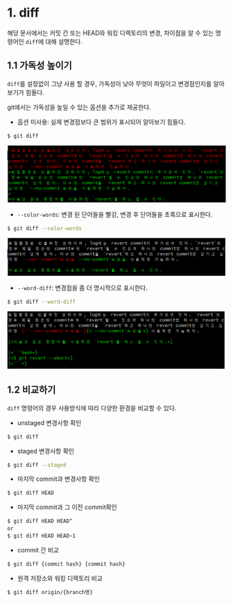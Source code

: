 # 1. diff

해당 문서에서는 커밋 간 또는 HEAD와 워킹 디렉토리의 변경, 차이점을 알 수 있는 명령어인 `diff`에 대해 설명한다.



## 1.1 가독성 높이기

`diff`를 설정없이 그냥 사용 할 경우, 가독성이 낮아 무엇이 파일이고 변경점인지를 알아보기가 힘들다.

git에서는 가독성을 높일 수 있는 옵션을 추가로 제공한다.



- 옵션 미사용: 실제 변경점보다 큰 범위가 표시되어 알아보기 힘들다.

```bash
$ git diff
```

![image-20200423211420780](images/image-20200423211420780.png)



- `--color-words`: 변경 된 단어들을 빨강, 변경 후 단어들을 초록으로 표시한다.

```bash
$ git diff --color-words
```

![image-20200423211650513](images/image-20200423211650513.png)



- `--word-diff`: 변경점을 좀 더 명시적으로 표시한다.

```bash
$ git diff --word-diff
```

![image-20200423211812845](images/image-20200423211812845.png)



## 1.2 비교하기

`diff` 명령어의 경우 사용방식에 따라 다양한 환경을 비교할 수 있다.



- unstaged 변경사항 확인

```bash
$ git diff
```

- staged 변경사항 확인

```bash
$ git diff --staged
```

- 마지막 commit과 변경사항 확인

```bash
$ git diff HEAD
```

- 마지막 commit과 그 이전 commit확인

```bash
$ git diff HEAD HEAD^
or
$ git diff HEAD HEAD~1
```

- commit 간 비교

```bash
$ git diff {commit hash} {commit hash}
```

- 원격 저장소와 워킹 디렉토리 비교

```bash
$ git diff origin/{branch명}
```







